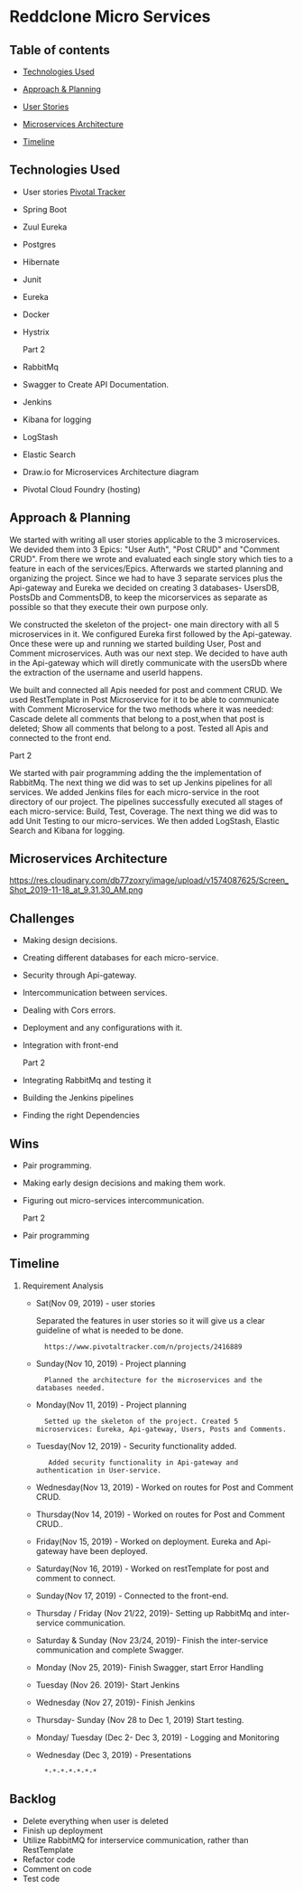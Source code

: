 # Reddclone Micro Services

## Table of contents

- [Technologies Used](#technologies-used)

- [Approach & Planning](#approach--planning)

- [User Stories](#)

- [Microservices Architecture](#microservices-architecture)

- [Timeline](#timeline)






## Technologies Used
* User stories [Pivotal Tracker](https://www.pivotaltracker.com/n/projects/2416889)
* Spring Boot
* Zuul Eureka
* Postgres
* Hibernate
* Junit
* Eureka
* Docker
* Hystrix

  Part 2

* RabbitMq
* Swagger to Create API Documentation.
* Jenkins
* Kibana for logging 
* LogStash
* Elastic Search
* Draw.io for Microservices Architecture diagram
* Pivotal Cloud Foundry (hosting)





## Approach & Planning

We started with writing all user stories applicable to the 3 microservices. We devided them into 3 Epics: "User Auth", "Post CRUD" and "Comment CRUD". From there we wrote and evaluated each single story which ties to a feature in each of the services/Epics. Afterwards we started planning and organizing the project. Since we had to have 3 separate services plus the Api-gateway and Eureka we decided on creating 3 databases- UsersDB, PostsDb and CommentsDB, to keep the micorservices as separate as possible so that they execute their own purpose only.

We constructed the skeleton of the project- one main directory with all 5 microservices in it. We configured Eureka first followed by the Api-gateway. Once these were up and running we started building User, Post and Comment microservices. Auth was our next step. We decided to have auth in the Api-gateway which will diretly communicate with the usersDb where the extraction of the username and userId happens.

We built and connected all Apis needed for post and comment CRUD. We used RestTemplate in Post Microservice for it to be able to communicate with Comment Microservice for the two methods where it was needed: Cascade delete all comments that belong to a post,when that post is deleted; Show all comments that belong to a post. Tested all Apis and connected to the front end. 

Part 2

We started with pair programming adding the the implementation of RabbitMq.
The next thing we did was to set up Jenkins pipelines for all services. We added Jenkins files for each micro-service in the root directory of our project. The pipelines successfully executed all stages of each micro-service: Build, Test, Coverage. 
The next thing we did was to add Unit Testing to our micro-services. We then added LogStash, Elastic Search and Kibana for logging.  
## Microservices Architecture

https://res.cloudinary.com/db77zoxry/image/upload/v1574087625/Screen_Shot_2019-11-18_at_9.31.30_AM.png


## Challenges

* Making design decisions.

* Creating different databases for each micro-service.

* Security through Api-gateway.

* Intercommunication between services.

* Dealing with Cors errors.

* Deployment and any configurations with it.

* Integration with front-end

    Part 2

* Integrating RabbitMq and testing it

* Building the Jenkins pipelines

* Finding the right Dependencies 




## Wins

* Pair programming.

* Making early design decisions and making them work.

* Figuring out micro-services intercommunication.
  
    Part 2
 
* Pair programming

 


## Timeline

1. Requirement Analysis
    * Sat(Nov 09, 2019) - user stories
        
        Separated the features in user stories so it will give us a clear guideline of what is needed to be done. 
 
            https://www.pivotaltracker.com/n/projects/2416889
    
    * Sunday(Nov 10, 2019) - Project planning
        
            Planned the architecture for the microservices and the databases needed.
                  
    * Monday(Nov 11, 2019) - Project planning
    
            Setted up the skeleton of the project. Created 5 microservices: Eureka, Api-gateway, Users, Posts and Comments.
            
    * Tuesday(Nov 12, 2019) - Security functionality added.
    
             Added security functionality in Api-gateway and authentication in User-service.
        
    * Wednesday(Nov 13, 2019) - Worked on routes for Post and Comment CRUD.
           
    * Thursday(Nov 14, 2019) - Worked on routes for Post and Comment CRUD..
         
    * Friday(Nov 15, 2019) - Worked on deployment. Eureka and Api-gateway have been deployed.

    * Saturday(Nov 16, 2019) - Worked on restTemplate for post and comment to connect.

    * Sunday(Nov 17, 2019) - Connected to the front-end.
    
    * Thursday / Friday (Nov 21/22, 2019)- Setting up RabbitMq and inter-service communication.
    
    * Saturday & Sunday (Nov 23/24, 2019)- Finish the inter-service communication and complete Swagger.
    
    * Monday (Nov 25, 2019)- Finish Swagger, start Error Handling 
    
    * Tuesday (Nov 26. 2019)- Start Jenkins
    
    * Wednesday (Nov 27, 2019)- Finish Jenkins
    
    * Thursday- Sunday (Nov 28 to Dec 1, 2019) Start testing.
    
    * Monday/ Tuesday (Dec 2- Dec 3, 2019) - Logging and Monitoring 
    
    * Wednesday (Dec 3, 2019) - Presentations
    
            *-*-*-*-*-*-*
            
## Backlog

* Delete everything when user is deleted
* Finish up deployment 
* Utilize RabbitMQ for interservice communication, rather than RestTemplate 
* Refactor code
* Comment on code
* Test code 

